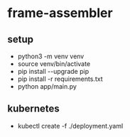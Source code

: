 # frame-assembler


## setup
* python3 -m venv venv
* source venv/bin/activate
* pip install --upgrade pip
* pip install -r requirements.txt
* python app/main.py

## kubernetes
* kubectl create -f ./deployment.yaml 
